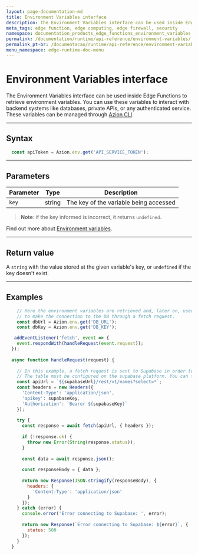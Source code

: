 ```yaml
---
layout: page-documentation-md
title: Environment Variables interface
description: The Environment Variables interface can be used inside Edge Functions to retrieve environment variables. You can use these variables to interact with backend systems like databases, private APIs, or any authenticated service.
meta_tags: edge function, edge computing, edge firewall, security
namespace: documentation_products_edge_functions_environment_variables
permalink: /documentation/runtime/api-reference/environment-variables/
permalink_pt-br: /documentacao/runtime/api-reference/environment-variables/
menu_namespace: edge-runtime-doc-menu
---
```


# Environment Variables interface

The Environment Variables interface can be used inside Edge Functions to retrieve environment variables. You can use these variables to interact with backend systems like databases, private APIs, or any authenticated service. These variables can be managed through [Azion CLI](https://www.azion.com/en/documentation/products/cli/variables/).

---

## Syntax

```javascript
  const apiToken = Azion.env.get('API_SERVICE_TOKEN');
```

---

## Parameters

| Parameter | Type | Description |
| - | - | - |
| `key` | string | The key of the variable being accessed |

> **Note**: if the key informed is incorrect, it returns `undefined`.

Find out more about [Environment variables](https://www.azion.com/en/documentation/products/edge-application/edge-functions/environment-variables/).

---

## Return value

A `string` with the value stored at the given variable's key, or `undefined` if the key doesn't exist.

---

## Examples

```javascript
    // Here the environment variables are retrieved and, later on, used
    // to make the connection to the DB through a fetch request. 
    const dbUrl = Azion.env.get('DB_URL');
    const dbKey = Azion.env.get('DB_KEY');

   addEventListener('fetch', event => {
    event.respondWith(handleRequest(event.request));
  });
  
  async function handleRequest(request) {
    
    // In this example, a fetch request is sent to Supabase in order to retrieve a list of names from a pre-defined table.
    // The table must be configured on the supabase platform. You can find its base URL and key there as well.
    const apiUrl = `${supabaseUrl}/rest/v1/names?select=*`;
    const headers = new Headers({
      'Content-Type': 'application/json',
      'apikey': supabaseKey,
      'Authorization': `Bearer ${supabaseKey}`
    });
  
    try {
      const response = await fetch(apiUrl, { headers });
  
      if (!response.ok) {
        throw new Error(String(response.status));
      }
  
      const data = await response.json();
  
      const responseBody = { data };
  
      return new Response(JSON.stringify(responseBody), {
        headers: {
          'Content-Type': 'application/json'
        }
      });
    } catch (error) {
      console.error('Error connecting to Supabase: ', error);
  
      return new Response(`Error connecting to Supabase: ${error}`, {
        status: 500
      });
    }
  }
```
